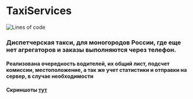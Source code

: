 # TaxiServices

![Lines of code](https://img.shields.io/tokei/lines/github/Whiroo/TaxiServices?style=flat-square)

### Диспетчерская такси, для моногородов России, где еще нет агрегаторов и заказы выполняются через телефон.

#### Реализована очередность водителей, их общий лист, подсчет комиссии, местоположение, а так же учет статистики и отправки на сервер, в случае необходимости

#### Скриншоты [тут](https://github.com/Whiroo/TaxiServices/tree/master/Screenshots)
